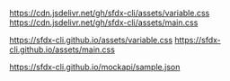 https://cdn.jsdelivr.net/gh/sfdx-cli/assets/variable.css
https://cdn.jsdelivr.net/gh/sfdx-cli/assets/main.css

https://sfdx-cli.github.io/assets/variable.css
https://sfdx-cli.github.io/assets/main.css


<link rel="stylesheet" rel="stylesheet" href="https://cdn.jsdelivr.net/gh/sfdx-cli/assets/variable.css" />
<link rel="stylesheet" rel="stylesheet" href="https://cdn.jsdelivr.net/gh/sfdx-cli/assets/main.css" />


<link rel="stylesheet" rel="stylesheet" href="https://cdn.jsdelivr.net/gh/sfdx-cli/assets/app-assets/css/bootstrap.css" />




https://sfdx-cli.github.io/mockapi/sample.json